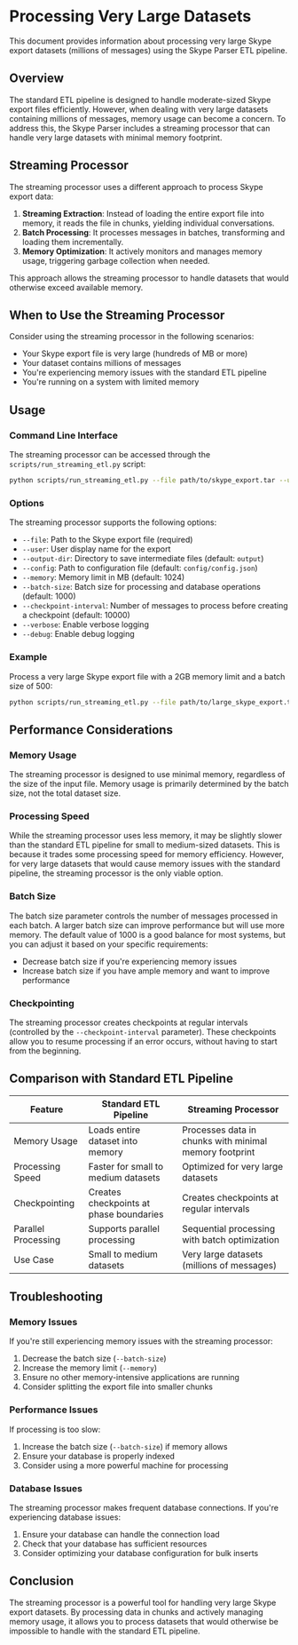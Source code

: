# Processing Very Large Datasets

This document provides information about processing very large Skype export datasets (millions of messages) using the Skype Parser ETL pipeline.

## Overview

The standard ETL pipeline is designed to handle moderate-sized Skype export files efficiently. However, when dealing with very large datasets containing millions of messages, memory usage can become a concern. To address this, the Skype Parser includes a streaming processor that can handle very large datasets with minimal memory footprint.

## Streaming Processor

The streaming processor uses a different approach to process Skype export data:

1. **Streaming Extraction**: Instead of loading the entire export file into memory, it reads the file in chunks, yielding individual conversations.
2. **Batch Processing**: It processes messages in batches, transforming and loading them incrementally.
3. **Memory Optimization**: It actively monitors and manages memory usage, triggering garbage collection when needed.

This approach allows the streaming processor to handle datasets that would otherwise exceed available memory.

## When to Use the Streaming Processor

Consider using the streaming processor in the following scenarios:

- Your Skype export file is very large (hundreds of MB or more)
- Your dataset contains millions of messages
- You're experiencing memory issues with the standard ETL pipeline
- You're running on a system with limited memory

## Usage

### Command Line Interface

The streaming processor can be accessed through the `scripts/run_streaming_etl.py` script:

```bash
python scripts/run_streaming_etl.py --file path/to/skype_export.tar --user "Your Name"
```

### Options

The streaming processor supports the following options:

- `--file`: Path to the Skype export file (required)
- `--user`: User display name for the export
- `--output-dir`: Directory to save intermediate files (default: `output`)
- `--config`: Path to configuration file (default: `config/config.json`)
- `--memory`: Memory limit in MB (default: 1024)
- `--batch-size`: Batch size for processing and database operations (default: 1000)
- `--checkpoint-interval`: Number of messages to process before creating a checkpoint (default: 10000)
- `--verbose`: Enable verbose logging
- `--debug`: Enable debug logging

### Example

Process a very large Skype export file with a 2GB memory limit and a batch size of 500:

```bash
python scripts/run_streaming_etl.py --file path/to/large_skype_export.tar --user "Your Name" --memory 2048 --batch-size 500
```

## Performance Considerations

### Memory Usage

The streaming processor is designed to use minimal memory, regardless of the size of the input file. Memory usage is primarily determined by the batch size, not the total dataset size.

### Processing Speed

While the streaming processor uses less memory, it may be slightly slower than the standard ETL pipeline for small to medium-sized datasets. This is because it trades some processing speed for memory efficiency. However, for very large datasets that would cause memory issues with the standard pipeline, the streaming processor is the only viable option.

### Batch Size

The batch size parameter controls the number of messages processed in each batch. A larger batch size can improve performance but will use more memory. The default value of 1000 is a good balance for most systems, but you can adjust it based on your specific requirements:

- Decrease batch size if you're experiencing memory issues
- Increase batch size if you have ample memory and want to improve performance

### Checkpointing

The streaming processor creates checkpoints at regular intervals (controlled by the `--checkpoint-interval` parameter). These checkpoints allow you to resume processing if an error occurs, without having to start from the beginning.

## Comparison with Standard ETL Pipeline

| Feature | Standard ETL Pipeline | Streaming Processor |
|---------|----------------------|---------------------|
| Memory Usage | Loads entire dataset into memory | Processes data in chunks with minimal memory footprint |
| Processing Speed | Faster for small to medium datasets | Optimized for very large datasets |
| Checkpointing | Creates checkpoints at phase boundaries | Creates checkpoints at regular intervals |
| Parallel Processing | Supports parallel processing | Sequential processing with batch optimization |
| Use Case | Small to medium datasets | Very large datasets (millions of messages) |

## Troubleshooting

### Memory Issues

If you're still experiencing memory issues with the streaming processor:

1. Decrease the batch size (`--batch-size`)
2. Increase the memory limit (`--memory`)
3. Ensure no other memory-intensive applications are running
4. Consider splitting the export file into smaller chunks

### Performance Issues

If processing is too slow:

1. Increase the batch size (`--batch-size`) if memory allows
2. Ensure your database is properly indexed
3. Consider using a more powerful machine for processing

### Database Issues

The streaming processor makes frequent database connections. If you're experiencing database issues:

1. Ensure your database can handle the connection load
2. Check that your database has sufficient resources
3. Consider optimizing your database configuration for bulk inserts

## Conclusion

The streaming processor is a powerful tool for handling very large Skype export datasets. By processing data in chunks and actively managing memory usage, it allows you to process datasets that would otherwise be impossible to handle with the standard ETL pipeline.